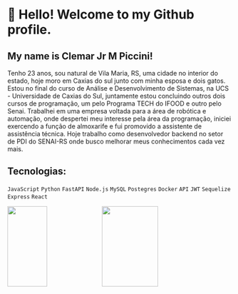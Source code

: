 # 👋 Hello! Welcome to my Github profile.
## My name is Clemar Jr M Piccini!

Tenho 23 anos, sou natural de Vila Maria, RS, uma cidade no interior do estado,
hoje moro em Caxias do sul junto com minha esposa e dois gatos.
Estou no final do curso de Análise e Desenvolvimento de Sistemas, na UCS - Universidade de Caxias do Sul,
juntamente estou concluindo outros dois cursos de programação, um pelo Programa TECH do IFOOD e outro pelo Senai.
Trabalhei em uma empresa voltada para a área de robótica e automação, onde despertei
meu interesse pela área da programação, iniciei exercendo a função de almoxarife e fui promovido a assistente de assistência técnica.
Hoje trabalho como desenvolvedor backend no setor de PDI do SENAI-RS onde busco melhorar meus conhecimentos cada vez mais.

## Tecnologias:

```JavaScript```
```Python```
```FastAPI```
```Node.js```
```MySQL```
```Postegres```
```Docker```
```API```
```JWT```
```Sequelize```
```Express```
```React```


<div>
<a href="https://github.com/ClemarPiccini">
<img height="180em" width="42%" src="https://github-readme-stats.vercel.app/api/top-langs/?username=ClemarPiccini&layout=compact&langs_count=7&theme=dracula"/><img height="180em" width="50%" src="https://github-readme-stats.vercel.app/api?username=ClemarPiccini&show_icons=true&theme=dracula&include_all_commits=true&count_private=true"/>
</div>
